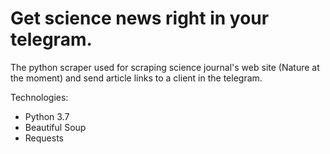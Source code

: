 # Get science news right in your telegram.
The python scraper used for scraping science journal's web site (Nature at the moment) and send article links to a client in the telegram. 

Technologies:
- Python 3.7
- Beautiful Soup
- Requests
